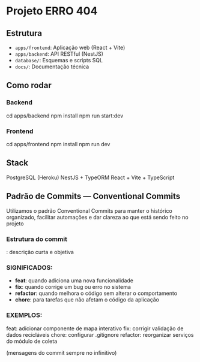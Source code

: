 # Projeto ERRO 404

## Estrutura
- `apps/frontend`: Aplicação web (React + Vite)
- `apps/backend`: API RESTful (NestJS)
- `database/`: Esquemas e scripts SQL
- `docs/`: Documentação técnica

## Como rodar

### Backend
cd apps/backend
npm install
npm run start:dev

### Frontend
cd apps/frontend
npm install
npm run dev

## Stack
PostgreSQL (Heroku)
NestJS + TypeORM
React + Vite + TypeScript

##  Padrão de Commits — Conventional Commits
Utilizamos o padrão Conventional Commits para manter o histórico organizado, facilitar automações e dar clareza ao que está sendo feito no projeto

### Estrutura do commit
<tipo>: descrição curta e objetiva

### SIGNIFICADOS:

- **feat**: quando adiciona uma nova funcionalidade
- **fix**: quando corrige um bug ou erro no sistema
- **refactor**: quando melhora o código sem alterar o comportamento
- **chore**: para tarefas que não afetam o código da aplicação

### EXEMPLOS:
feat: adicionar componente de mapa interativo
fix: corrigir validação de dados recicláveis
chore: configurar .gitignore
refactor: reorganizar serviços do módulo de coleta

(mensagens do commit sempre no infinitivo)

